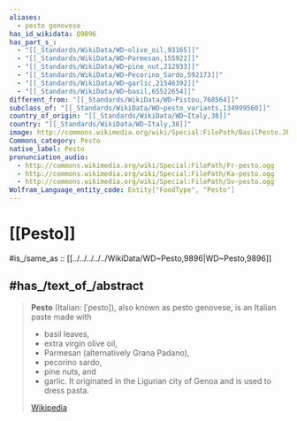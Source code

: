 ```yaml
---
aliases:
  - pesto genovese
has_id_wikidata: Q9896
has_part_s_:
  - "[[_Standards/WikiData/WD~olive_oil,93165]]"
  - "[[_Standards/WikiData/WD~Parmesan,155922]]"
  - "[[_Standards/WikiData/WD~pine_nut,212933]]"
  - "[[_Standards/WikiData/WD~Pecorino_Sardo,592173]]"
  - "[[_Standards/WikiData/WD~garlic,21546392]]"
  - "[[_Standards/WikiData/WD~basil,65522654]]"
different_from: "[[_Standards/WikiData/WD~Pistou,768564]]"
subclass_of: "[[_Standards/WikiData/WD~pesto_variants,134999560]]"
country_of_origin: "[[_Standards/WikiData/WD~Italy,38]]"
country: "[[_Standards/WikiData/WD~Italy,38]]"
image: http://commons.wikimedia.org/wiki/Special:FilePath/BasilPesto.JPG
Commons_category: Pesto
native_label: Pesto
pronunciation_audio:
  - http://commons.wikimedia.org/wiki/Special:FilePath/Fr-pesto.ogg
  - http://commons.wikimedia.org/wiki/Special:FilePath/Ka-pesto.ogg
  - http://commons.wikimedia.org/wiki/Special:FilePath/Sv-pesto.ogg
Wolfram_Language_entity_code: Entity["FoodType", "Pesto"]
---
```


# [[Pesto]] 

#is_/same_as :: [[../../../../../WikiData/WD~Pesto,9896|WD~Pesto,9896]]  

## #has_/text_of_/abstract 

> **Pesto** (Italian: [ˈpesto]), also known as pesto genovese, is an Italian paste made with 
> - basil leaves, 
> - extra virgin olive oil, 
> - Parmesan (alternatively Grana Padano), 
> - pecorino sardo, 
> - pine nuts, and 
> - garlic. 
> It originated in the Ligurian city of Genoa and is used to dress pasta.
>
> [Wikipedia](https://en.wikipedia.org/wiki/Pesto) 

